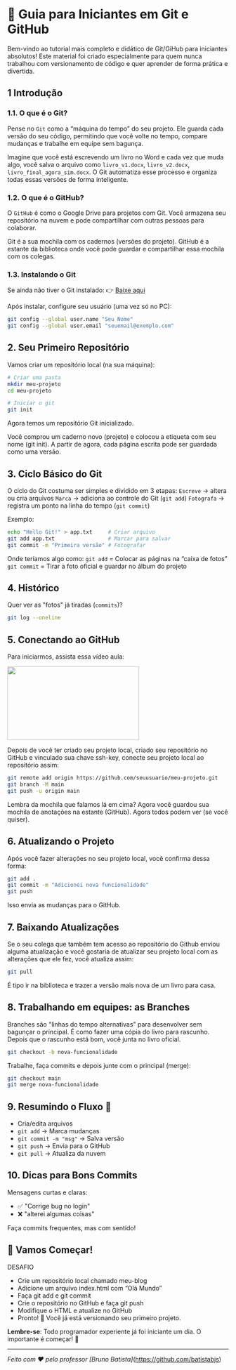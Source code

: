 # 🌱 Guia para Iniciantes em Git e GitHub

Bem-vindo ao tutorial mais completo e didático de Git/GiHub para iniciantes absolutos! Este material foi criado especialmente para quem nunca trabalhou com versionamento de código e quer aprender de forma prática e divertida.

## 1 Introdução
### 1.1. O que é o Git?
Pense no `Git` como a “máquina do tempo” do seu projeto.
Ele guarda cada versão do seu código, permitindo que você volte no tempo, compare mudanças e trabalhe em equipe sem bagunça.

Imagine que você está escrevendo um livro no Word e cada vez que muda algo, você salva o arquivo como `livro_v1.docx`, `livro_v2.docx`, `livro_final_agora_sim.docx`.
O Git automatiza esse processo e organiza todas essas versões de forma inteligente.

### 1.2. O que é o GitHub?
O `GitHub` é como o Google Drive para projetos com Git.
Você armazena seu repositório na nuvem e pode compartilhar com outras pessoas para colaborar.

Git é a sua mochila com os cadernos (versões do projeto).
GitHub é a estante da biblioteca onde você pode guardar e compartilhar essa mochila com os colegas.

### 1.3. Instalando o Git
Se ainda não tiver o Git instalado:
👉 [Baixe aqui](https://git-scm.com/downloads)

Após instalar, configure seu usuário (uma vez só no PC):
```bash
git config --global user.name "Seu Nome"
git config --global user.email "seuemail@exemplo.com"
```

## 2. Seu Primeiro Repositório
Vamos criar um repositório local (na sua máquina):
```bash
# Criar uma pasta
mkdir meu-projeto
cd meu-projeto

# Iniciar o git
git init
```
Agora temos um repositório Git inicializado.

Você comprou um caderno novo (projeto) e colocou a etiqueta com seu nome (git init).
A partir de agora, cada página escrita pode ser guardada como uma versão.

## 3. Ciclo Básico do Git
O ciclo do Git costuma ser simples e dividido em 3 etapas:
`Escreve` → altera ou cria arquivos
`Marca` → adiciona ao controle do Git (`git add`)
`Fotografa` → registra um ponto na linha do tempo (`git commit`)

Exemplo:
```bash
echo "Hello Git!" > app.txt     # Criar arquivo
git add app.txt                 # Marcar para salvar
git commit -m "Primeira versão" # Fotografar
```

Onde teríamos algo como:
`git add` = Colocar as páginas na “caixa de fotos”
`git commit` = Tirar a foto oficial e guardar no álbum do projeto

## 4. Histórico
Quer ver as "fotos" já tiradas (`commits`)?
```bash
git log --oneline
```

## 5. Conectando ao GitHub
Para iniciarmos, assista essa vídeo aula:

<a href="https://www.youtube.com/watch?v=NUHs75BrQtg" target="_blank"><img height="168" width="300" src="https://i.ytimg.com/vi/NUHs75BrQtg/hqdefault.jpg?sqp=-oaymwEnCPYBEIoBSFryq4qpAxkIARUAAIhCGAHYAQHiAQoIGBACGAY4AUAB&rs=AOn4CLCjfjWxHLQF6ouNPdHtav9JzsKlkg" target="_blank"></a>


Depois de você ter criado seu projeto local, criado seu repositório no GitHub e vinculado sua chave ssh-key, conecte seu projeto local ao repositório assim:
```bash
git remote add origin https://github.com/seuusuario/meu-projeto.git
git branch -M main
git push -u origin main
```
Lembra da mochila que falamos lá em cima? Agora você guardou sua mochila de anotações na estante (GitHub). Agora todos podem ver (se você quiser).

## 6. Atualizando o Projeto
Após você fazer alterações no seu projeto local, você confirma dessa forma:
```bash
git add .
git commit -m "Adicionei nova funcionalidade"
git push
```

Isso envia as mudanças para o GitHub.

## 7. Baixando Atualizações
Se o seu colega que também tem acesso ao repositório do Github enviou alguma atualização e você gostaria de atualizar seu projeto local com as alterações que ele fez, você atualiza assim:
```bash
git pull
```

É tipo ir na biblioteca e trazer a versão mais nova de um livro para casa.

## 8. Trabalhando em equipes: as Branches
Branches são "linhas do tempo alternativas" para desenvolver sem bagunçar o principal.
É como fazer uma cópia do livro para rascunho. Depois que o rascunho está bom, você junta no livro oficial.

```bash
git checkout -b nova-funcionalidade
```

Trabalhe, faça commits e depois junte com o principal (merge):

```bash
git checkout main
git merge nova-funcionalidade
```

## 9. Resumindo o Fluxo 🚦
- Cria/edita arquivos
- `git add` → Marca mudanças
- `git commit -m "msg"` → Salva versão
- `git push` → Envia para o GitHub
- `git pull` → Atualiza da nuvem

## 10. Dicas para Bons Commits
Mensagens curtas e claras:
- ✅ "Corrige bug no login"
- ❌ "alterei algumas coisas"

Faça commits frequentes, mas com sentido!

## 🎉 Vamos Começar!
DESAFIO
- Crie um repositório local chamado meu-blog
- Adicione um arquivo index.html com “Olá Mundo”
- Faça git add e git commit
- Crie o repositório no GitHub e faça git push
- Modifique o HTML e atualize no GitHub
- Pronto! 🎉 Você já está versionando seu primeiro projeto.

**Lembre-se**: Todo programador experiente já foi iniciante um dia. O importante é começar! 🚀

---

*Feito com ❤️ pelo professor [Bruno Batista]*(https://github.com/batistabjs)
